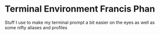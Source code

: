 # Terminal Environment Francis Phan

Stuff I use to make my terminal prompt a bit easier on the eyes as well as some nifty aliases
and profiles

